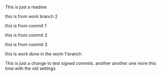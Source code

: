 This is just a readme

this is from work branch 2

this is from commit 1

this is from commit 2

this is from commit 3

this is work done in the work-1 branch

This is just a change to test signed commits.
 another
 another
one more
this time with the old settings

